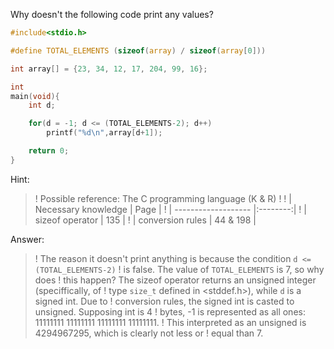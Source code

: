 Why doesn't the following code print any values?
```C
#include<stdio.h>

#define TOTAL_ELEMENTS (sizeof(array) / sizeof(array[0]))

int array[] = {23, 34, 12, 17, 204, 99, 16};

int 
main(void){
	int d;

	for(d = -1; d <= (TOTAL_ELEMENTS-2); d++)
		printf("%d\n",array[d+1]);

	return 0;
}
```
Hint:
>! Possible reference: The C programming language (K & R)
>! 
>! | Necessary knowledge | Page     |
>! | ------------------- |:--------:|
>! | sizeof operator     | 135      |
>! | conversion rules    | 44 & 198 |

Answer:
>! The reason it doesn't print anything is because the condition `d <= (TOTAL_ELEMENTS-2)`
>! is false.  The value of `TOTAL_ELEMENTS` is 7, so why does
>! this happen? The sizeof operator returns an unsigned integer (speciffically, of
>! type `size_t` defined in <stddef.h>), while `d` is a signed int.  Due to
>! conversion rules, the signed int is casted to unsigned. Supposing int is 4
>! bytes, -1 is represented as all ones: 11111111 11111111 11111111 11111111.
>! This interpreted as an unsigned is 4294967295, which is clearly not less or
>! equal than 7.

